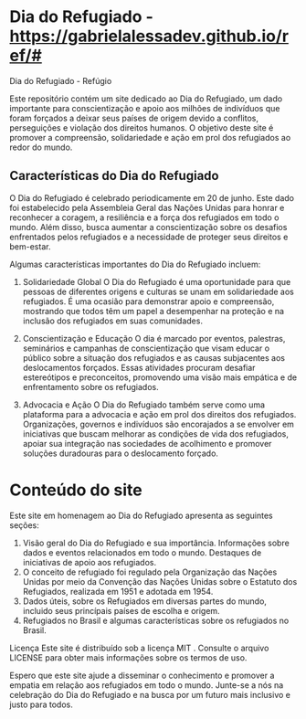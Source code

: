# Dia do Refugiado - https://gabrielalessadev.github.io/ref/#
Dia do Refugiado - Refúgio

Este repositório contém um site dedicado ao Dia do Refugiado, um dado importante para conscientização e apoio aos milhões de indivíduos que foram forçados a deixar seus países de origem devido a conflitos, perseguições e violação dos direitos humanos. O objetivo deste site é promover a compreensão, solidariedade e ação em prol dos refugiados ao redor do mundo.

## Características do Dia do Refugiado
O Dia do Refugiado é celebrado periodicamente em 20 de junho. Este dado foi estabelecido pela Assembleia Geral das Nações Unidas para honrar e reconhecer a coragem, a resiliência e a força dos refugiados em todo o mundo. Além disso, busca aumentar a conscientização sobre os desafios enfrentados pelos refugiados e a necessidade de proteger seus direitos e bem-estar.

Algumas características importantes do Dia do Refugiado incluem:

1. Solidariedade Global
O Dia do Refugiado é uma oportunidade para que pessoas de diferentes origens e culturas se unam em solidariedade aos refugiados. É uma ocasião para demonstrar apoio e compreensão, mostrando que todos têm um papel a desempenhar na proteção e na inclusão dos refugiados em suas comunidades.

2. Conscientização e Educação
O dia é marcado por eventos, palestras, seminários e campanhas de conscientização que visam educar o público sobre a situação dos refugiados e as causas subjacentes aos deslocamentos forçados. Essas atividades procuram desafiar estereótipos e preconceitos, promovendo uma visão mais empática e de enfrentamento sobre os refugiados.

3. Advocacia e Ação
O Dia do Refugiado também serve como uma plataforma para a advocacia e ação em prol dos direitos dos refugiados. Organizações, governos e indivíduos são encorajados a se envolver em iniciativas que buscam melhorar as condições de vida dos refugiados, apoiar sua integração nas sociedades de acolhimento e promover soluções duradouras para o deslocamento forçado.
# Conteúdo do site 
Este site em homenagem ao Dia do Refugiado apresenta as seguintes seções:

1. Visão geral do Dia do Refugiado e sua importância.
Informações sobre dados e eventos relacionados em todo o mundo.
Destaques de iniciativas de apoio aos refugiados.
3. O conceito de refugiado foi regulado pela Organização das Nações Unidas por meio da Convenção das Nações Unidas sobre o Estatuto dos Refugiados, realizada em 1951 e adotada em 1954.
4. Dados úteis, sobre os Refugiados em diversas partes do mundo, incluido seus princípais países de escolha e origem.
5. Refugiados no Brasil e
algumas características sobre os refugiados no Brasil.



Licença
Este site é distribuído sob a licença MIT . Consulte o arquivo LICENSE para obter mais informações sobre os termos de uso.

Espero que este site ajude a disseminar o conhecimento e promover a empatia em relação aos refugiados em todo o mundo. Junte-se a nós na celebração do Dia do Refugiado e na busca por um futuro mais inclusivo e justo para todos.
